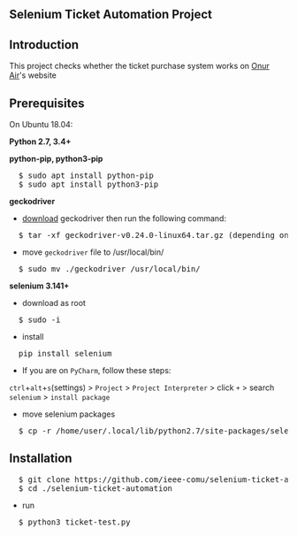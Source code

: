 ## Selenium Ticket Automation Project

## Introduction

This project checks whether the ticket purchase system works on [Onur Air](https://www.onurair.com/en/)'s website

## Prerequisites

On Ubuntu 18.04:

**Python 2.7, 3.4+**

**python-pip, python3-pip**
<pre>
  $ sudo apt install python-pip
  $ sudo apt install python3-pip
</pre>

**geckodriver**

* [download](https://github.com/mozilla/geckodriver/releases) geckodriver then run the following command:

<pre>
  $ tar -xf geckodriver-v0.24.0-linux64.tar.gz (depending on your OS/distribution)
</pre>

* move `geckodriver` file to /usr/local/bin/
<pre>
  $ sudo mv ./geckodriver /usr/local/bin/
</pre>

**selenium 3.141+**
* download as root
<pre>
  $ sudo -i
</pre>
* install
<pre>
  pip install selenium
</pre>

* If you are on `PyCharm`, follow these steps:

`ctrl`+`alt`+`s`(settings) > `Project` > `Project Interpreter` > click `+` > search `selenium` > `install package`

* move selenium packages
<pre>
  $ cp -r /home/user/.local/lib/python2.7/site-packages/selenium* /usr/local/lib/python3.6/dist-packages
</pre>

## Installation

<pre>
  $ git clone https://github.com/ieee-comu/selenium-ticket-automation.git
  $ cd ./selenium-ticket-automation
</pre>
* run
<pre>
  $ python3 ticket-test.py
</pre>
